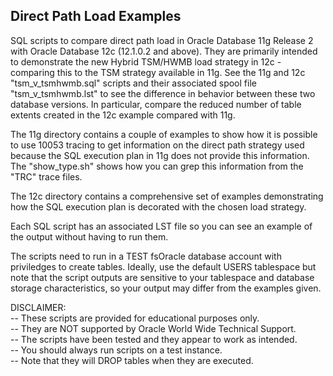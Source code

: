 <h2>Direct Path Load Examples</h2>

SQL scripts to compare direct path load in Oracle Database 11g Release 2 with Oracle Database 12c (12.1.0.2 and above).  They are primarily intended to demonstrate the new Hybrid TSM/HWMB load strategy in 12c - comparing this to the TSM strategy available in 11g. See the 11g and 12c "tsm_v_tsmhwmb.sql" scripts and their associated spool file "tsm_v_tsmhwmb.lst" to see the difference in behavior between these two database versions. In particular, compare the reduced number of table extents created in the 12c example compared with 11g.

The 11g directory contains a couple of examples to show how it is possible to use 10053 tracing to get information on the direct path strategy used because the SQL execution plan in 11g does not provide this information. The "show_type.sh" shows how you can grep this information from the "TRC" trace files.

The 12c directory contains a comprehensive set of examples demonstrating how the SQL execution plan is decorated with the chosen load strategy. 

Each SQL script has an associated LST file so you can see an example of the output without having to run them.

The scripts need to run in a TEST fsOracle database account with priviledges to create tables. Ideally, use
the default USERS tablespace but note that the script outputs are sensitive to your tablespace and database storage characteristics, so your output may differ from the examples given.

DISCLAIMER:
   <br/>-- These scripts are provided for educational purposes only. 
   <br/>-- They are NOT supported by Oracle World Wide Technical Support.
   <br/>-- The scripts have been tested and they appear to work as intended.
   <br/>-- You should always run scripts on a test instance.
   <br/>-- Note that they will DROP tables when they are executed.


